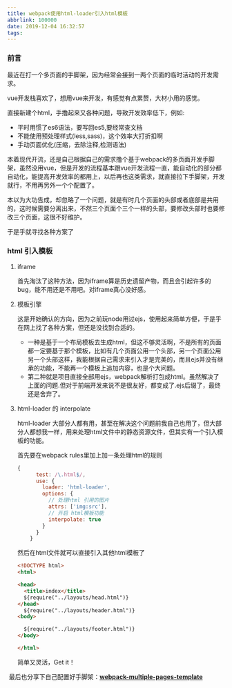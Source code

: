 ```yaml
---
title: webpack使用html-loader引入html模板
abbrlink: 100000
date: 2019-12-04 16:32:57
tags:
---
```

### 前言

最近在打一个多页面的手脚架，因为经常会接到一两个页面的临时活动的开发需求。

vue开发栈喜欢了，想用vue来开发，有感觉有点累赘，大材小用的感觉。

直接新建个html，手撸起来又各种问题，导致开发效率低下，例如:

- 平时用惯了es6语法，要写回es5,要经常查文档
- 不能使用预处理样式(less,sass)，这个效率大打折扣啊
- 手动页面优化(压缩，去除注释,检测语法)

本着现代开流，还是自己根据自己的需求撸个基于webpack的多页面开发手脚架，虽然没用vue，但是开发的流程基本跟vue开发流程一直，能自动化的部分都自动化，能提高开发效率的都用上，以后再也这类需求，就直接拉下手脚架，开发就行，不用再另外一个个配置了。

本以为大功告成，却忽略了一个问题，就是有时几个页面的头部或者底部是共用的，这时候需要分离出来，不然三个页面个三个一样的头部，要修改头部时也要修改三个页面，这很不好维护。

于是乎就寻找各种方案了



### html 引入模板

1. iframe

   首先淘汰了这种方法，因为iframe算是历史遗留产物，而且会引起许多的bug，能不用还是不用吧。对iframe真心没好感。

2. 模板引擎

   这是开始确认的方向，因为之前玩node用过ejs，使用起来简单方便，于是乎在网上找了各种方案，但还是没找到合适的。

   - 一种是基于一个布局模板去生成html，但这不够灵活啊，不是所有的页面都一定要基于那个模板，比如有几个页面公用一个头部，另一个页面公用另一个头部这样，我能根据自己需求来引入才是完美的，而且ejs并没有继承的功能，不能再一个模板上追加内容，也是个大问题。
   - 第二种就是项目直接全部用ejs，webpack解析打包成html。虽然解决了上面的问题.但对于前端开发来说不是很友好，都变成了.ejs后缀了，最终还是舍弃了。

3. html-loader 的  interpolate

   html-loader 大部分人都有用，甚至在解决这个问题前我自己也用了，但大部分人都想我一样，用来处理html文件中的静态资源文件，但其实有一个引入模板的功能。

   首先要在webpack rules里加上加一条处理html的规则

   ```javascript
   {
         test: /\.html$/,
         use: {
           loader: 'html-loader',
           options: {
             // 处理html 引用的图片
             attrs: ['img:src'],
             // 开启 html模板功能
             interpolate: true
           }
         }
       }
   ```

   

   然后在html文件就可以直接引入其他html模板了

   ```html
   <!DOCTYPE html>
   <html>
   
   <head>
     <title>index</title>
     ${require("../layouts/head.html")}
   </head>
     ${require("../layouts/header.html")}
   <body>
   
     ${require("../layouts/footer.html")}
   </body>
   
   </html>
   ```

   简单又灵活，Get it！





​		最后也分享下自己配置好手脚架：**[webpack-multiple-pages-template](https://github.com/callmesoul/webpack-multiple-pages-template)**
